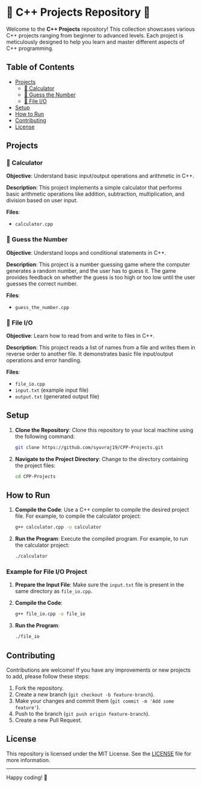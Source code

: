 # 🎉 C++ Projects Repository 🎉

Welcome to the **C++ Projects** repository! This collection showcases various C++ projects ranging from beginner to advanced levels. Each project is meticulously designed to help you learn and master different aspects of C++ programming.

## Table of Contents

- [Projects](#projects)
  - [🔢 Calculator](#-calculator)
  - [🎲 Guess the Number](#-guess-the-number)
  - [📂 File I/O](#-file-io)
- [Setup](#setup)
- [How to Run](#how-to-run)
- [Contributing](#contributing)
- [License](#license)

## Projects

### 🔢 Calculator

**Objective**: Understand basic input/output operations and arithmetic in C++.

**Description**: This project implements a simple calculator that performs basic arithmetic operations like addition, subtraction, multiplication, and division based on user input.

**Files**:
- `calculator.cpp`

### 🎲 Guess the Number

**Objective**: Understand loops and conditional statements in C++.

**Description**: This project is a number guessing game where the computer generates a random number, and the user has to guess it. The game provides feedback on whether the guess is too high or too low until the user guesses the correct number.

**Files**:
- `guess_the_number.cpp`

### 📂 File I/O

**Objective**: Learn how to read from and write to files in C++.

**Description**: This project reads a list of names from a file and writes them in reverse order to another file. It demonstrates basic file input/output operations and error handling.

**Files**:
- `file_io.cpp`
- `input.txt` (example input file)
- `output.txt` (generated output file)

## Setup

1. **Clone the Repository**: Clone this repository to your local machine using the following command:
    ```sh
    git clone https://github.com/syuvraj19/CPP-Projects.git
    ```
2. **Navigate to the Project Directory**: Change to the directory containing the project files:
    ```sh
    cd CPP-Projects
    ```

## How to Run

1. **Compile the Code**: Use a C++ compiler to compile the desired project file. For example, to compile the calculator project:
    ```sh
    g++ calculator.cpp -o calculator
    ```

2. **Run the Program**: Execute the compiled program. For example, to run the calculator project:
    ```sh
    ./calculator
    ```

### Example for File I/O Project

1. **Prepare the Input File**: Make sure the `input.txt` file is present in the same directory as `file_io.cpp`.

2. **Compile the Code**:
    ```sh
    g++ file_io.cpp -o file_io
    ```

3. **Run the Program**:
    ```sh
    ./file_io
    ```

## Contributing

Contributions are welcome! If you have any improvements or new projects to add, please follow these steps:

1. Fork the repository.
2. Create a new branch (`git checkout -b feature-branch`).
3. Make your changes and commit them (`git commit -m 'Add some feature'`).
4. Push to the branch (`git push origin feature-branch`).
5. Create a new Pull Request.

## License

This repository is licensed under the MIT License. See the [LICENSE](LICENSE) file for more information.

---

Happy coding! 🚀
